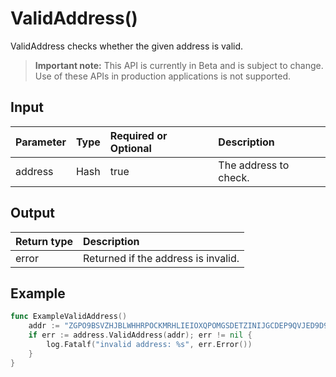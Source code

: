 # ValidAddress()
ValidAddress checks whether the given address is valid.
> **Important note:** This API is currently in Beta and is subject to change. Use of these APIs in production applications is not supported.


## Input

| Parameter       | Type | Required or Optional | Description |
|:---------------|:--------|:--------| :--------|
| address | Hash | true | The address to check.  |




## Output

| Return type     | Description |
|:---------------|:--------|
| error | Returned if the address is invalid. |




## Example

```go
func ExampleValidAddress() 
	addr := "ZGPO9BSVZHJBLWHHRPOCKMRHLIEIOXQPOMGSDETZINIJGCDEP9QVJED9D9IUHNPPVDINQ9GOSLY9KWZGC"
	if err := address.ValidAddress(addr); err != nil {
		log.Fatalf("invalid address: %s", err.Error())
	}
}

```
